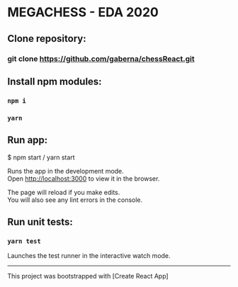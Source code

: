 # MEGACHESS - EDA 2020

## Clone repository:

### git clone <https://github.com/gaberna/chessReact.git>

## Install npm modules:

### `npm i`
### `yarn`

## Run app:

$ npm start / yarn start

Runs the app in the development mode.\
Open [http://localhost:3000](http://localhost:3000) to view it in the browser.

The page will reload if you make edits.\
You will also see any lint errors in the console.

## Run unit tests:

### `yarn test`

Launches the test runner in the interactive watch mode.


-------------------------------------------------------------------------------------
This project was bootstrapped with [Create React App]
